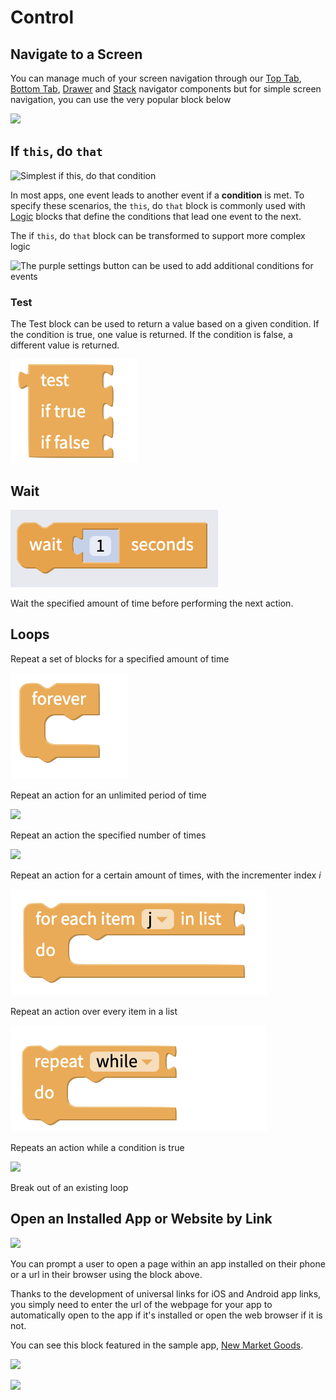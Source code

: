 # Control

## Navigate to a Screen

You can manage much of your screen navigation through our [Top Tab](top-tab-navigator.md), [Bottom Tab](bottom-tab-navigator.md), [Drawer](drawer-navigator.md) and [Stack](stack-navigator.md) navigator components but for simple screen navigation, you can use the very popular block below

![](.gitbook/assets/blocks-control-fig-8.png)

## If `this`, do `that`

![Simplest if this, do that condition](.gitbook/assets/screen-shot-2018-05-22-at-6.47.02-am.png)

In most apps, one event leads to another event if a **condition** is met. To specify these scenarios, the `this`, do `that` block is commonly used with [Logic](logic.md) blocks that define the conditions that lead one event to the next.

The if `this`, do `that` block can be transformed to support more complex logic

![The purple settings button can be used to add additional conditions for events](.gitbook/assets/docs-1.png)

### Test

The Test block can be used to return a value based on a given condition. If the condition is true, one value is returned. If the condition is false, a different value is returned.

![](.gitbook/assets/screen-shot-2021-04-08-at-3.36.51-pm.png)

## Wait

![](.gitbook/assets/screen-shot-2021-04-08-at-2.27.44-pm.png)

Wait the specified amount of time before performing the next action.

## Loops

Repeat a set of blocks for a specified amount of time

![](.gitbook/assets/screen-shot-2021-04-08-at-3.31.44-pm.png)

Repeat an action for an unlimited period of time

![](.gitbook/assets/blocks-control-fig-1.png)

Repeat an action the specified number of times

![](.gitbook/assets/blocks-control-fig-3.png)

Repeat an action for a certain amount of times, with the incrementer index _i_

![](.gitbook/assets/screen-shot-2021-04-08-at-3.33.51-pm.png)

Repeat an action over every item in a list

![](.gitbook/assets/screen-shot-2021-04-08-at-3.35.12-pm.png)

Repeats an action while a condition is true

![](.gitbook/assets/blocks-control-fig-5.png)

Break out of an existing loop

## Open an Installed App or Website by Link

![](.gitbook/assets/blocks-control-fig-6.png)

You can prompt a user to open a page within an app installed on their phone or a url in their browser using the block above.

Thanks to the development of universal links for iOS and Android app links, you simply need to enter the url of the webpage for your app to automatically open to the app if it's installed or open the web browser if it is not.

You can see this block featured in the sample app, [New Market Goods](control.md).

![](.gitbook/assets/screen-shot-2018-08-23-at-5.03.34-pm.png)



![](.gitbook/assets/blocks-control-fig-5.png)

